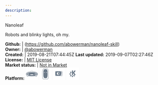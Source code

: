 ```yaml
---
description: 
---
```

Nanoleaf

Robots and blinky lights, oh my.

**Github:** | (https://github.com/abowerman/nanoleaf-skill)  
**Owner:** | [@abowerman](https://github.com/abowerman)  
**Created:** | 2019-08-21T07:44:45Z  **Last updated:** 2019-09-07T02:27:46Z  
**License:** | [MIT License](https://api.github.com/licenses/mit)  
**Market status:** | [Not in Market](https://market.mycroft.ai/skill/)  
**Platform:**   ![](.gitbook/assets/mark-1-icon.png)  ![](.gitbook/assets/mark-2-icon.png)  ![](.gitbook/assets/picroft-icon.png)  ![](.gitbook/assets/kde.png)   
